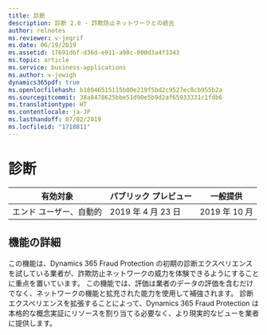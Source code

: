 ```yaml
---
title: 診断
description: 診断 2.0 - 詐欺防止ネットワークとの統合
author: relnotes
ms.reviewer: v-jegrif
ms.date: 06/19/2019
ms.assetid: 17691d6f-d36d-e911-a98c-000d3a4f3343
ms.topic: article
ms.service: business-applications
ms.author: v-jowigh
dynamics365pdf: true
ms.openlocfilehash: b18046515115b00e219f5bd2c9527ec8cb955b2a
ms.sourcegitcommit: 38a8478625bbe51d90e5b9d2af65933331c1fdb6
ms.translationtype: HT
ms.contentlocale: ja-JP
ms.lasthandoff: 07/02/2019
ms.locfileid: "1718811"
---
```

# <a name="diagnose"></a>診断


| 有効対象    |  パブリック プレビュー | 一般提供 | 
| ---------- | ---------- |---------- |
|エンド ユーザー、自動的|2019 年 4 月 23 日| 2019 年 10 月|






## <a name="feature-details"></a>機能の詳細
<!--feature detail start -->
この機能は、Dynamics 365 Fraud Protection の初期の診断エクスペリエンスを試している業者が、詐欺防止ネットワークの威力を体験できるようにすることに重点を置いています。 この機能では、評価は業者のデータの評価を含むだけでなく、ネットワークの機能と拡充された能力を使用して補強されます。 診断エクスペリエンスを拡張することによって、Dynamics 365 Fraud Protection は本格的な概念実証にリソースを割り当てる必要なく、より現実的なビューを業者に提供します。
<!--feature detail end -->











